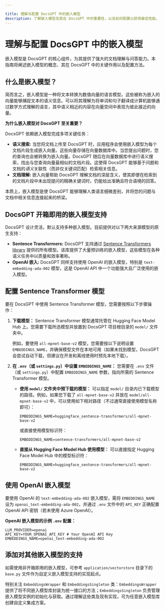 ```yaml
---

title: 理解与配置 DocsGPT 中的嵌入模型
description: 了解嵌入模型及其在 DocsGPT 中的重要性，以及如何配置以获得最佳性能。
---
```


# 理解与配置 DocsGPT 中的嵌入模型

嵌入模型是 DocsGPT 的核心组件，为其提供了强大的文档理解与问答能力。本指南将阐述嵌入模型的概念、其在 DocsGPT 中的关键作用以及配置方法。

## 什么是嵌入模型？

简而言之，嵌入模型是一种将文本转换为数值向量的语言模型。这些被称为嵌入的向量能够捕捉文本的语义信息。可以将其理解为将单词和句子翻译成计算机能够通过数学方式理解的语言，其中语义相近的内容在向量空间中表现为彼此接近的向量。

**为什么嵌入模型对 DocsGPT 至关重要？**

DocsGPT 依赖嵌入模型完成多项关键任务：

*   **语义搜索:** 当您将文档上传至 DocsGPT 时，应用程序会使用嵌入模型为每个文档片段生成嵌入向量。这些向量存储在向量数据库中。当您提出问题时，您的查询也会被转换为嵌入向量。DocsGPT 随后在向量数据库中进行语义搜索，找出与您查询向量最相似的文档片段。这使得 DocsGPT 能够基于问题和文档的*语义*关联性（而非仅关键词匹配）检索相关信息。
*   **文档理解:** 嵌入向量帮助 DocsGPT 理解文档的深层含义，使其即便在检索到的文档片段中未出现提问的精确关键词时，仍能给出准确且符合语境的回答。

本质上，嵌入模型是使 DocsGPT 能够理解人类语言细微差别，并将您的问题与文档中相关信息连接起来的桥梁。

## DocsGPT 开箱即用的嵌入模型支持

DocsGPT 设计灵活，默认支持多种嵌入模型。目前提供对以下两大来源模型的原生支持：

*   **Sentence Transformers:** DocsGPT 支持通过 [Sentence Transformers library](https://www.sbert.net/) 提供的所有模型。该库提供了大量预训练的嵌入模型，这些模型在各种语义任务中以质量和效率著称。
*   **OpenAI 嵌入:** DocsGPT 同样支持使用 OpenAI 的嵌入模型，特别是 `text-embedding-ada-002` 模型，这是 OpenAI API 中一个功能强大且广泛使用的嵌入模型。

## 配置 Sentence Transformer 模型

要在 DocsGPT 中使用 Sentence Transformer 模型，您需要按照以下步骤操作：

1. **下载模型：** Sentence Transformer 模型通常托管在 Hugging Face Model Hub 上。您需要下载所选模型并放置到 DocsGPT 项目根目录的 `model/` 文件夹中。

    例如，要使用 `all-mpnet-base-v2` 模型，您需要按以下说明设置 `EMBEDDINGS_NAME`，并确保模型文件在本地可用（如果未找到模型，DocsGPT 会尝试自动下载，但建议在开发和离线使用时预先本地下载）。

2. **在 `.env`（或 `settings.py`）中设置 `EMBEDDINGS_NAME`：** 您需要在 `.env` 文件（或 `settings.py`）中配置 `EMBEDDINGS_NAME` 参数，指向所需的 Sentence Transformer 模型。

    * **使用 `model/` 文件夹中预下载的模型：** 可以指定 `model/` 目录内已下载模型的路径。例如，如果您下载了 `all-mpnet-base-v2` 并放在 `model/all-mpnet-base-v2` 中，可以使用如下相对路径（不过通常直接使用模型名称即可）：

        ```
        EMBEDDINGS_NAME=huggingface_sentence-transformers/all-mpnet-base-v2
        ```
        或直接使用模型标识符：
        ```
        EMBEDDINGS_NAME=sentence-transformers/all-mpnet-base-v2
        ```

    * **直接从 Hugging Face Model Hub 使用模型：** 可以直接指定 Hugging Face Model Hub 中的模型标识符：

        ```
        EMBEDDINGS_NAME=huggingface_sentence-transformers/all-mpnet-base-v2
        ```

## 使用 OpenAI 嵌入模型

要使用 OpenAI 的 `text-embedding-ada-002` 嵌入模型，需将 `EMBEDDINGS_NAME` 设为 `openai_text-embedding-ada-002`，并通过 `.env` 文件中的 `API_KEY` 正确配置 OpenAI API 密钥（若未使用 Azure OpenAI）。

**OpenAI 嵌入模型的示例 `.env` 配置：**

```
LLM_PROVIDER=openai
API_KEY=YOUR_OPENAI_API_KEY # Your OpenAI API Key
EMBEDDINGS_NAME=openai_text-embedding-ada-002
```

## 添加对其他嵌入模型的支持

如需使用非开箱即用的嵌入模型，可参考 `application/vectorstore` 目录下的 `base.py` 文件作为自定义嵌入模型支持的实现起点。

特别关注 `EmbeddingsWrapper` 和 `EmbeddingsSingleton` 类：`EmbeddingsWrapper` 提供了将不同嵌入模型库封装为统一接口的方法；`EmbeddingsSingleton` 负责管理嵌入模型实例的初始化与获取。通过理解这些类及现有实现，可为任意嵌入模型库创建自定义集成方案。
